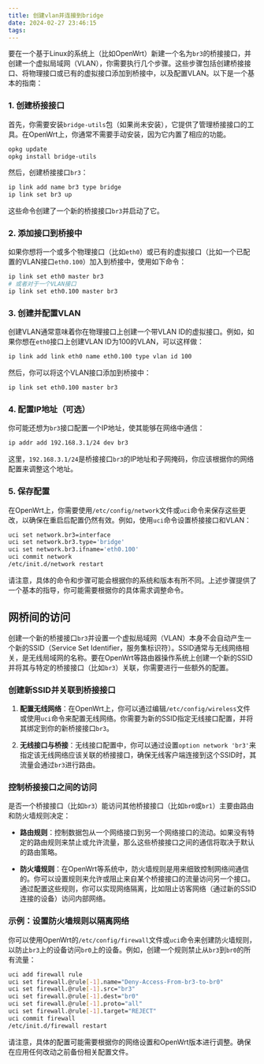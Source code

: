 ```yaml
---
title: 创建vlan并连接到bridge
date: 2024-02-27 23:46:15
tags:
---
```


要在一个基于Linux的系统上（比如OpenWrt）新建一个名为`br3`的桥接接口，并创建一个虚拟局域网（VLAN），你需要执行几个步骤。这些步骤包括创建桥接接口、将物理接口或已有的虚拟接口添加到桥接中，以及配置VLAN。以下是一个基本的指南：

### 1. 创建桥接接口

首先，你需要安装`bridge-utils`包（如果尚未安装），它提供了管理桥接接口的工具。在OpenWrt上，你通常不需要手动安装，因为它内置了相应的功能。

```bash
opkg update
opkg install bridge-utils
```

然后，创建桥接接口`br3`：

```bash
ip link add name br3 type bridge
ip link set br3 up
```

这些命令创建了一个新的桥接接口`br3`并启动了它。

### 2. 添加接口到桥接中

如果你想将一个或多个物理接口（比如`eth0`）或已有的虚拟接口（比如一个已配置的VLAN接口`eth0.100`）加入到桥接中，使用如下命令：

```bash
ip link set eth0 master br3
# 或者对于一个VLAN接口
ip link set eth0.100 master br3
```

### 3. 创建并配置VLAN

创建VLAN通常意味着你在物理接口上创建一个带VLAN ID的虚拟接口。例如，如果你想在`eth0`接口上创建VLAN ID为100的VLAN，可以这样做：

```bash
ip link add link eth0 name eth0.100 type vlan id 100
```

然后，你可以将这个VLAN接口添加到桥接中：

```bash
ip link set eth0.100 master br3
```

### 4. 配置IP地址（可选）

你可能还想为`br3`接口配置一个IP地址，使其能够在网络中通信：

```bash
ip addr add 192.168.3.1/24 dev br3
```

这里，`192.168.3.1/24`是桥接接口`br3`的IP地址和子网掩码，你应该根据你的网络配置来调整这个地址。

### 5. 保存配置

在OpenWrt上，你需要使用`/etc/config/network`文件或`uci`命令来保存这些更改，以确保在重启后配置仍然有效。例如，使用`uci`命令设置桥接接口和VLAN：

```bash
uci set network.br3=interface
uci set network.br3.type='bridge'
uci set network.br3.ifname='eth0.100'
uci commit network
/etc/init.d/network restart
```

请注意，具体的命令和步骤可能会根据你的系统和版本有所不同。上述步骤提供了一个基本的指导，你可能需要根据你的具体需求调整命令。

## 网桥间的访问

创建一个新的桥接接口`br3`并设置一个虚拟局域网（VLAN）本身不会自动产生一个新的SSID（Service Set Identifier，服务集标识符）。SSID通常与无线网络相关，是无线局域网的名称。要在OpenWrt等路由器操作系统上创建一个新的SSID并将其与特定的桥接接口（比如`br3`）关联，你需要进行一些额外的配置。

### 创建新SSID并关联到桥接接口

1. **配置无线网络**：在OpenWrt上，你可以通过编辑`/etc/config/wireless`文件或使用`uci`命令来配置无线网络。你需要为新的SSID指定无线接口配置，并将其绑定到你的新桥接接口`br3`。

2. **无线接口与桥接**：无线接口配置中，你可以通过设置`option network 'br3'`来指定该无线网络应该关联的桥接接口，确保无线客户端连接到这个SSID时，其流量会通过`br3`进行路由。

### 控制桥接接口之间的访问

是否一个桥接接口（比如`br3`）能访问其他桥接接口（比如`br0`或`br1`）主要由路由和防火墙规则决定：

- **路由规则**：控制数据包从一个网络接口到另一个网络接口的流动。如果没有特定的路由规则来禁止或允许流量，那么这些桥接接口之间的通信将取决于默认的路由策略。

- **防火墙规则**：在OpenWrt等系统中，防火墙规则是用来细致控制网络间通信的。你可以设置规则来允许或阻止来自某个桥接接口的流量访问另一个接口。通过配置这些规则，你可以实现网络隔离，比如阻止访客网络（通过新的SSID连接的设备）访问内部网络。

### 示例：设置防火墙规则以隔离网络

你可以使用OpenWrt的`/etc/config/firewall`文件或`uci`命令来创建防火墙规则，以防止`br3`上的设备访问`br0`上的设备。例如，创建一个规则禁止从`br3`到`br0`的所有流量：

```bash
uci add firewall rule
uci set firewall.@rule[-1].name="Deny-Access-From-br3-to-br0"
uci set firewall.@rule[-1].src="br3"
uci set firewall.@rule[-1].dest="br0"
uci set firewall.@rule[-1].proto="all"
uci set firewall.@rule[-1].target="REJECT"
uci commit firewall
/etc/init.d/firewall restart
```

请注意，具体的配置可能需要根据你的网络设置和OpenWrt版本进行调整。确保在应用任何改动之前备份相关配置文件。